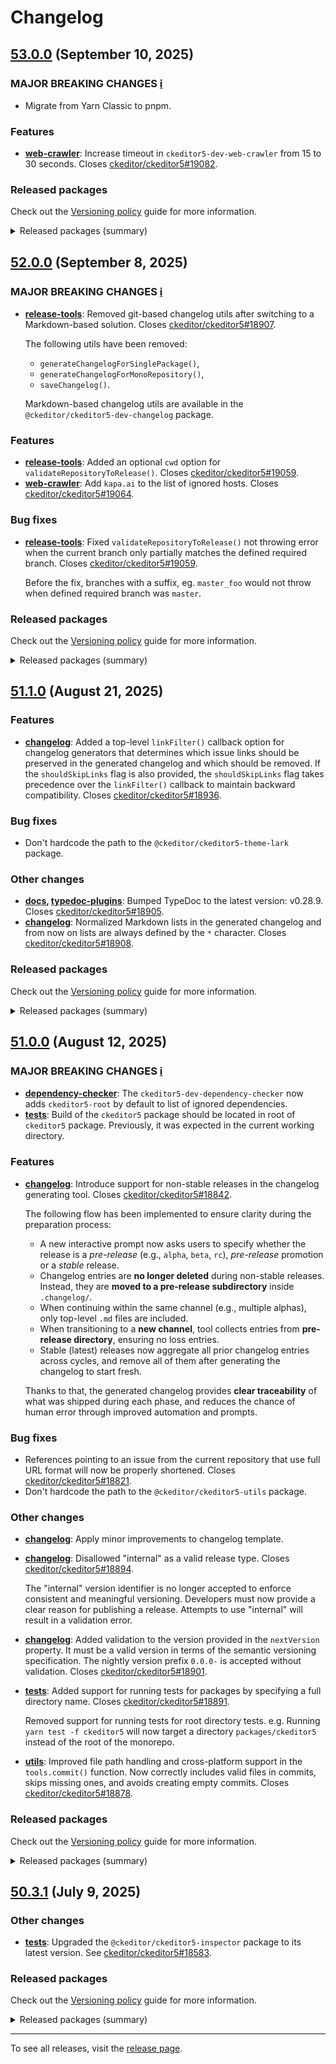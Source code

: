 Changelog
=========

## [53.0.0](https://github.com/ckeditor/ckeditor5-dev/compare/v52.0.0...v53.0.0) (September 10, 2025)

### MAJOR BREAKING CHANGES [ℹ️](https://ckeditor.com/docs/ckeditor5/latest/framework/guides/support/versioning-policy.html#major-and-minor-breaking-changes)

* Migrate from Yarn Classic to pnpm.

### Features

* **[web-crawler](https://www.npmjs.com/package/@ckeditor/ckeditor5-dev-web-crawler)**: Increase timeout in `ckeditor5-dev-web-crawler` from 15 to 30 seconds. Closes [ckeditor/ckeditor5#19082](https://github.com/ckeditor/ckeditor5/issues/19082).

### Released packages

Check out the [Versioning policy](https://ckeditor.com/docs/ckeditor5/latest/framework/guides/support/versioning-policy.html) guide for more information.

<details>
<summary>Released packages (summary)</summary>

Releases containing new features:

* [@ckeditor/ckeditor5-dev-web-crawler](https://www.npmjs.com/package/@ckeditor/ckeditor5-dev-web-crawler/v/53.0.0): v52.0.0 => v53.0.0

Other releases:

* [@ckeditor/ckeditor5-dev-build-tools](https://www.npmjs.com/package/@ckeditor/ckeditor5-dev-build-tools/v/53.0.0): v52.0.0 => v53.0.0
* [@ckeditor/ckeditor5-dev-bump-year](https://www.npmjs.com/package/@ckeditor/ckeditor5-dev-bump-year/v/53.0.0): v52.0.0 => v53.0.0
* [@ckeditor/ckeditor5-dev-changelog](https://www.npmjs.com/package/@ckeditor/ckeditor5-dev-changelog/v/53.0.0): v52.0.0 => v53.0.0
* [@ckeditor/ckeditor5-dev-ci](https://www.npmjs.com/package/@ckeditor/ckeditor5-dev-ci/v/53.0.0): v52.0.0 => v53.0.0
* [@ckeditor/ckeditor5-dev-dependency-checker](https://www.npmjs.com/package/@ckeditor/ckeditor5-dev-dependency-checker/v/53.0.0): v52.0.0 => v53.0.0
* [@ckeditor/ckeditor5-dev-docs](https://www.npmjs.com/package/@ckeditor/ckeditor5-dev-docs/v/53.0.0): v52.0.0 => v53.0.0
* [@ckeditor/ckeditor5-dev-release-tools](https://www.npmjs.com/package/@ckeditor/ckeditor5-dev-release-tools/v/53.0.0): v52.0.0 => v53.0.0
* [@ckeditor/ckeditor5-dev-stale-bot](https://www.npmjs.com/package/@ckeditor/ckeditor5-dev-stale-bot/v/53.0.0): v52.0.0 => v53.0.0
* [@ckeditor/ckeditor5-dev-tests](https://www.npmjs.com/package/@ckeditor/ckeditor5-dev-tests/v/53.0.0): v52.0.0 => v53.0.0
* [@ckeditor/ckeditor5-dev-translations](https://www.npmjs.com/package/@ckeditor/ckeditor5-dev-translations/v/53.0.0): v52.0.0 => v53.0.0
* [@ckeditor/ckeditor5-dev-utils](https://www.npmjs.com/package/@ckeditor/ckeditor5-dev-utils/v/53.0.0): v52.0.0 => v53.0.0
* [@ckeditor/typedoc-plugins](https://www.npmjs.com/package/@ckeditor/typedoc-plugins/v/53.0.0): v52.0.0 => v53.0.0
</details>


## [52.0.0](https://github.com/ckeditor/ckeditor5-dev/compare/v51.1.0...v52.0.0) (September 8, 2025)

### MAJOR BREAKING CHANGES [ℹ️](https://ckeditor.com/docs/ckeditor5/latest/framework/guides/support/versioning-policy.html#major-and-minor-breaking-changes)

* **[release-tools](https://www.npmjs.com/package/@ckeditor/ckeditor5-dev-release-tools)**: Removed git-based changelog utils after switching to a Markdown-based solution. Closes [ckeditor/ckeditor5#18907](https://github.com/ckeditor/ckeditor5/issues/18907).

  The following utils have been removed:

  * `generateChangelogForSinglePackage()`,
  * `generateChangelogForMonoRepository()`,
  * `saveChangelog()`.

  Markdown-based changelog utils are available in the `@ckeditor/ckeditor5-dev-changelog` package.

### Features

* **[release-tools](https://www.npmjs.com/package/@ckeditor/ckeditor5-dev-release-tools)**: Added an optional `cwd` option for `validateRepositoryToRelease()`. Closes [ckeditor/ckeditor5#19059](https://github.com/ckeditor/ckeditor5/issues/19059).
* **[web-crawler](https://www.npmjs.com/package/@ckeditor/ckeditor5-dev-web-crawler)**: Add `kapa.ai` to the list of ignored hosts. Closes [ckeditor/ckeditor5#19064](https://github.com/ckeditor/ckeditor5/issues/19064).

### Bug fixes

* **[release-tools](https://www.npmjs.com/package/@ckeditor/ckeditor5-dev-release-tools)**: Fixed `validateRepositoryToRelease()` not throwing error when the current branch only partially matches the defined required branch. Closes [ckeditor/ckeditor5#19059](https://github.com/ckeditor/ckeditor5/issues/19059).

  Before the fix, branches with a suffix, eg. `master_foo` would not throw when defined required branch was `master`.

### Released packages

Check out the [Versioning policy](https://ckeditor.com/docs/ckeditor5/latest/framework/guides/support/versioning-policy.html) guide for more information.

<details>
<summary>Released packages (summary)</summary>

Major releases (contain major breaking changes):

* [@ckeditor/ckeditor5-dev-release-tools](https://www.npmjs.com/package/@ckeditor/ckeditor5-dev-release-tools/v/52.0.0): v51.1.0 => v52.0.0

Releases containing new features:

* [@ckeditor/ckeditor5-dev-web-crawler](https://www.npmjs.com/package/@ckeditor/ckeditor5-dev-web-crawler/v/52.0.0): v51.1.0 => v52.0.0

Other releases:

* [@ckeditor/ckeditor5-dev-build-tools](https://www.npmjs.com/package/@ckeditor/ckeditor5-dev-build-tools/v/52.0.0): v51.1.0 => v52.0.0
* [@ckeditor/ckeditor5-dev-bump-year](https://www.npmjs.com/package/@ckeditor/ckeditor5-dev-bump-year/v/52.0.0): v51.1.0 => v52.0.0
* [@ckeditor/ckeditor5-dev-changelog](https://www.npmjs.com/package/@ckeditor/ckeditor5-dev-changelog/v/52.0.0): v51.1.0 => v52.0.0
* [@ckeditor/ckeditor5-dev-ci](https://www.npmjs.com/package/@ckeditor/ckeditor5-dev-ci/v/52.0.0): v51.1.0 => v52.0.0
* [@ckeditor/ckeditor5-dev-dependency-checker](https://www.npmjs.com/package/@ckeditor/ckeditor5-dev-dependency-checker/v/52.0.0): v51.1.0 => v52.0.0
* [@ckeditor/ckeditor5-dev-docs](https://www.npmjs.com/package/@ckeditor/ckeditor5-dev-docs/v/52.0.0): v51.1.0 => v52.0.0
* [@ckeditor/ckeditor5-dev-stale-bot](https://www.npmjs.com/package/@ckeditor/ckeditor5-dev-stale-bot/v/52.0.0): v51.1.0 => v52.0.0
* [@ckeditor/ckeditor5-dev-tests](https://www.npmjs.com/package/@ckeditor/ckeditor5-dev-tests/v/52.0.0): v51.1.0 => v52.0.0
* [@ckeditor/ckeditor5-dev-translations](https://www.npmjs.com/package/@ckeditor/ckeditor5-dev-translations/v/52.0.0): v51.1.0 => v52.0.0
* [@ckeditor/ckeditor5-dev-utils](https://www.npmjs.com/package/@ckeditor/ckeditor5-dev-utils/v/52.0.0): v51.1.0 => v52.0.0
* [@ckeditor/typedoc-plugins](https://www.npmjs.com/package/@ckeditor/typedoc-plugins/v/52.0.0): v51.1.0 => v52.0.0
</details>


## [51.1.0](https://github.com/ckeditor/ckeditor5-dev/compare/v51.0.0...v51.1.0) (August 21, 2025)

### Features

* **[changelog](https://www.npmjs.com/package/@ckeditor/ckeditor5-dev-changelog)**: Added a top-level `linkFilter()` callback option for changelog generators that determines which issue links should be preserved in the generated changelog and which should be removed. If the `shouldSkipLinks` flag is also provided, the `shouldSkipLinks` flag takes precedence over the `linkFilter()` callback to maintain backward compatibility. Closes [ckeditor/ckeditor5#18936](https://github.com/ckeditor/ckeditor5/issues/18936).

### Bug fixes

* Don't hardcode the path to the `@ckeditor/ckeditor5-theme-lark` package.

### Other changes

* **[docs](https://www.npmjs.com/package/@ckeditor/ckeditor5-dev-docs), [typedoc-plugins](https://www.npmjs.com/package/@ckeditor/typedoc-plugins)**: Bumped TypeDoc to the latest version: v0.28.9. Closes [ckeditor/ckeditor5#18905](https://github.com/ckeditor/ckeditor5/issues/18905).
* **[changelog](https://www.npmjs.com/package/@ckeditor/ckeditor5-dev-changelog)**: Normalized Markdown lists in the generated changelog and from now on lists are always defined by the `*` character. Closes [ckeditor/ckeditor5#18908](https://github.com/ckeditor/ckeditor5/issues/18908).

### Released packages

Check out the [Versioning policy](https://ckeditor.com/docs/ckeditor5/latest/framework/guides/support/versioning-policy.html) guide for more information.

<details>
<summary>Released packages (summary)</summary>

Releases containing new features:

* [@ckeditor/ckeditor5-dev-changelog](https://www.npmjs.com/package/@ckeditor/ckeditor5-dev-changelog/v/51.1.0): v51.0.0 => v51.1.0

Other releases:

* [@ckeditor/ckeditor5-dev-build-tools](https://www.npmjs.com/package/@ckeditor/ckeditor5-dev-build-tools/v/51.1.0): v51.0.0 => v51.1.0
* [@ckeditor/ckeditor5-dev-bump-year](https://www.npmjs.com/package/@ckeditor/ckeditor5-dev-bump-year/v/51.1.0): v51.0.0 => v51.1.0
* [@ckeditor/ckeditor5-dev-ci](https://www.npmjs.com/package/@ckeditor/ckeditor5-dev-ci/v/51.1.0): v51.0.0 => v51.1.0
* [@ckeditor/ckeditor5-dev-dependency-checker](https://www.npmjs.com/package/@ckeditor/ckeditor5-dev-dependency-checker/v/51.1.0): v51.0.0 => v51.1.0
* [@ckeditor/ckeditor5-dev-docs](https://www.npmjs.com/package/@ckeditor/ckeditor5-dev-docs/v/51.1.0): v51.0.0 => v51.1.0
* [@ckeditor/ckeditor5-dev-release-tools](https://www.npmjs.com/package/@ckeditor/ckeditor5-dev-release-tools/v/51.1.0): v51.0.0 => v51.1.0
* [@ckeditor/ckeditor5-dev-stale-bot](https://www.npmjs.com/package/@ckeditor/ckeditor5-dev-stale-bot/v/51.1.0): v51.0.0 => v51.1.0
* [@ckeditor/ckeditor5-dev-tests](https://www.npmjs.com/package/@ckeditor/ckeditor5-dev-tests/v/51.1.0): v51.0.0 => v51.1.0
* [@ckeditor/ckeditor5-dev-translations](https://www.npmjs.com/package/@ckeditor/ckeditor5-dev-translations/v/51.1.0): v51.0.0 => v51.1.0
* [@ckeditor/ckeditor5-dev-utils](https://www.npmjs.com/package/@ckeditor/ckeditor5-dev-utils/v/51.1.0): v51.0.0 => v51.1.0
* [@ckeditor/ckeditor5-dev-web-crawler](https://www.npmjs.com/package/@ckeditor/ckeditor5-dev-web-crawler/v/51.1.0): v51.0.0 => v51.1.0
* [@ckeditor/typedoc-plugins](https://www.npmjs.com/package/@ckeditor/typedoc-plugins/v/51.1.0): v51.0.0 => v51.1.0
</details>


## [51.0.0](https://github.com/ckeditor/ckeditor5-dev/compare/v50.3.1...v51.0.0) (August 12, 2025)

### MAJOR BREAKING CHANGES [ℹ️](https://ckeditor.com/docs/ckeditor5/latest/framework/guides/support/versioning-policy.html#major-and-minor-breaking-changes)

* **[dependency-checker](https://www.npmjs.com/package/@ckeditor/ckeditor5-dev-dependency-checker)**: The `ckeditor5-dev-dependency-checker` now adds `ckeditor5-root` by default to list of ignored dependencies.
* **[tests](https://www.npmjs.com/package/@ckeditor/ckeditor5-dev-tests)**: Build of the `ckeditor5` package should be located in root of `ckeditor5` package. Previously, it was expected in the current working directory.

### Features

* **[changelog](https://www.npmjs.com/package/@ckeditor/ckeditor5-dev-changelog)**: Introduce support for non-stable releases in the changelog generating tool. Closes [ckeditor/ckeditor5#18842](https://github.com/ckeditor/ckeditor5/issues/18842).

  The following flow has been implemented to ensure clarity during the preparation process:

  - A new interactive prompt now asks users to specify whether the release is a _pre-release_ (e.g., `alpha`, `beta`, `rc`), _pre-release_ promotion or a _stable_ release.
  - Changelog entries are **no longer deleted** during non-stable releases. Instead, they are **moved to a pre-release subdirectory** inside `.changelog/`.
  - When continuing within the same channel (e.g., multiple alphas), only top-level `.md` files are included.
  - When transitioning to a **new channel**, tool collects entries from **pre-release directory**, ensuring no loss entries.
  - Stable (latest) releases now aggregate all prior changelog entries across cycles, and remove all of them after generating the changelog to start fresh.

  Thanks to that, the generated changelog provides **clear traceability** of what was shipped during each phase, and reduces the chance of human error through improved automation and prompts.

### Bug fixes

* References pointing to an issue from the current repository that use full URL format will now be properly shortened. Closes [ckeditor/ckeditor5#18821](https://github.com/ckeditor/ckeditor5/issues/18821).
* Don't hardcode the path to the `@ckeditor/ckeditor5-utils` package.

### Other changes

* **[changelog](https://www.npmjs.com/package/@ckeditor/ckeditor5-dev-changelog)**: Apply minor improvements to changelog template.
* **[changelog](https://www.npmjs.com/package/@ckeditor/ckeditor5-dev-changelog)**: Disallowed "internal" as a valid release type. Closes [ckeditor/ckeditor5#18894](https://github.com/ckeditor/ckeditor5/issues/18894).

  The "internal" version identifier is no longer accepted to enforce consistent and meaningful versioning.
  Developers must now provide a clear reason for publishing a release. Attempts to use "internal" will result in a validation error.
* **[changelog](https://www.npmjs.com/package/@ckeditor/ckeditor5-dev-changelog)**: Added validation to the version provided in the `nextVersion` property. It must be a valid version in terms of the semantic versioning specification. The nightly version prefix `0.0.0-` is accepted without validation. Closes [ckeditor/ckeditor5#18901](https://github.com/ckeditor/ckeditor5/issues/18901).
* **[tests](https://www.npmjs.com/package/@ckeditor/ckeditor5-dev-tests)**: Added support for running tests for packages by specifying a full directory name. Closes [ckeditor/ckeditor5#18891](https://github.com/ckeditor/ckeditor5/issues/18891).

  Removed support for running tests for root directory tests. e.g. Running `yarn test -f ckeditor5` will now target a directory `packages/ckeditor5` instead of the root of the monorepo.
* **[utils](https://www.npmjs.com/package/@ckeditor/ckeditor5-dev-utils)**: Improved file path handling and cross-platform support in the `tools.commit()` function. Now correctly includes valid files in commits, skips missing ones, and avoids creating empty commits. Closes [ckeditor/ckeditor5#18878](https://github.com/ckeditor/ckeditor5/issues/18878).

### Released packages

Check out the [Versioning policy](https://ckeditor.com/docs/ckeditor5/latest/framework/guides/support/versioning-policy.html) guide for more information.

<details>
<summary>Released packages (summary)</summary>

Major releases (contain major breaking changes):

* [@ckeditor/ckeditor5-dev-dependency-checker](https://www.npmjs.com/package/@ckeditor/ckeditor5-dev-dependency-checker/v/51.0.0): v50.3.1 => v51.0.0
* [@ckeditor/ckeditor5-dev-tests](https://www.npmjs.com/package/@ckeditor/ckeditor5-dev-tests/v/51.0.0): v50.3.1 => v51.0.0

Releases containing new features:

* [@ckeditor/ckeditor5-dev-changelog](https://www.npmjs.com/package/@ckeditor/ckeditor5-dev-changelog/v/51.0.0): v50.3.1 => v51.0.0

Other releases:

* [@ckeditor/ckeditor5-dev-build-tools](https://www.npmjs.com/package/@ckeditor/ckeditor5-dev-build-tools/v/51.0.0): v50.3.1 => v51.0.0
* [@ckeditor/ckeditor5-dev-bump-year](https://www.npmjs.com/package/@ckeditor/ckeditor5-dev-bump-year/v/51.0.0): v50.3.1 => v51.0.0
* [@ckeditor/ckeditor5-dev-ci](https://www.npmjs.com/package/@ckeditor/ckeditor5-dev-ci/v/51.0.0): v50.3.1 => v51.0.0
* [@ckeditor/ckeditor5-dev-docs](https://www.npmjs.com/package/@ckeditor/ckeditor5-dev-docs/v/51.0.0): v50.3.1 => v51.0.0
* [@ckeditor/ckeditor5-dev-release-tools](https://www.npmjs.com/package/@ckeditor/ckeditor5-dev-release-tools/v/51.0.0): v50.3.1 => v51.0.0
* [@ckeditor/ckeditor5-dev-stale-bot](https://www.npmjs.com/package/@ckeditor/ckeditor5-dev-stale-bot/v/51.0.0): v50.3.1 => v51.0.0
* [@ckeditor/ckeditor5-dev-translations](https://www.npmjs.com/package/@ckeditor/ckeditor5-dev-translations/v/51.0.0): v50.3.1 => v51.0.0
* [@ckeditor/ckeditor5-dev-utils](https://www.npmjs.com/package/@ckeditor/ckeditor5-dev-utils/v/51.0.0): v50.3.1 => v51.0.0
* [@ckeditor/ckeditor5-dev-web-crawler](https://www.npmjs.com/package/@ckeditor/ckeditor5-dev-web-crawler/v/51.0.0): v50.3.1 => v51.0.0
* [@ckeditor/typedoc-plugins](https://www.npmjs.com/package/@ckeditor/typedoc-plugins/v/51.0.0): v50.3.1 => v51.0.0
</details>


## [50.3.1](https://github.com/ckeditor/ckeditor5-dev/compare/v50.3.0...v50.3.1) (July 9, 2025)

### Other changes

* **[tests](https://www.npmjs.com/package/@ckeditor/ckeditor5-dev-tests)**: Upgraded the `@ckeditor/ckeditor5-inspector` package to its latest version. See [ckeditor/ckeditor5#18583](https://github.com/ckeditor/ckeditor5/issues/18583).

### Released packages

Check out the [Versioning policy](https://ckeditor.com/docs/ckeditor5/latest/framework/guides/support/versioning-policy.html) guide for more information.

<details>
<summary>Released packages (summary)</summary>

Other releases:

* [@ckeditor/ckeditor5-dev-build-tools](https://www.npmjs.com/package/@ckeditor/ckeditor5-dev-build-tools/v/50.3.1): v50.3.0 => v50.3.1
* [@ckeditor/ckeditor5-dev-bump-year](https://www.npmjs.com/package/@ckeditor/ckeditor5-dev-bump-year/v/50.3.1): v50.3.0 => v50.3.1
* [@ckeditor/ckeditor5-dev-changelog](https://www.npmjs.com/package/@ckeditor/ckeditor5-dev-changelog/v/50.3.1): v50.3.0 => v50.3.1
* [@ckeditor/ckeditor5-dev-ci](https://www.npmjs.com/package/@ckeditor/ckeditor5-dev-ci/v/50.3.1): v50.3.0 => v50.3.1
* [@ckeditor/ckeditor5-dev-dependency-checker](https://www.npmjs.com/package/@ckeditor/ckeditor5-dev-dependency-checker/v/50.3.1): v50.3.0 => v50.3.1
* [@ckeditor/ckeditor5-dev-docs](https://www.npmjs.com/package/@ckeditor/ckeditor5-dev-docs/v/50.3.1): v50.3.0 => v50.3.1
* [@ckeditor/ckeditor5-dev-release-tools](https://www.npmjs.com/package/@ckeditor/ckeditor5-dev-release-tools/v/50.3.1): v50.3.0 => v50.3.1
* [@ckeditor/ckeditor5-dev-stale-bot](https://www.npmjs.com/package/@ckeditor/ckeditor5-dev-stale-bot/v/50.3.1): v50.3.0 => v50.3.1
* [@ckeditor/ckeditor5-dev-tests](https://www.npmjs.com/package/@ckeditor/ckeditor5-dev-tests/v/50.3.1): v50.3.0 => v50.3.1
* [@ckeditor/ckeditor5-dev-translations](https://www.npmjs.com/package/@ckeditor/ckeditor5-dev-translations/v/50.3.1): v50.3.0 => v50.3.1
* [@ckeditor/ckeditor5-dev-utils](https://www.npmjs.com/package/@ckeditor/ckeditor5-dev-utils/v/50.3.1): v50.3.0 => v50.3.1
* [@ckeditor/ckeditor5-dev-web-crawler](https://www.npmjs.com/package/@ckeditor/ckeditor5-dev-web-crawler/v/50.3.1): v50.3.0 => v50.3.1
* [@ckeditor/typedoc-plugins](https://www.npmjs.com/package/@ckeditor/typedoc-plugins/v/50.3.1): v50.3.0 => v50.3.1
</details>

---

To see all releases, visit the [release page](https://github.com/ckeditor/ckeditor5-dev/releases).
